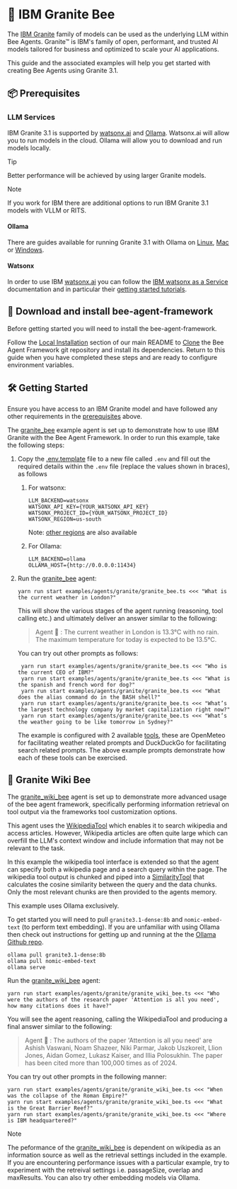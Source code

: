 # 🐝 IBM Granite Bee

The [IBM Granite](https://www.ibm.com/granite) family of models can be used as the underlying LLM within Bee Agents. Granite™ is IBM's family of open, performant, and trusted AI models tailored for business and optimized to scale your AI applications.

This guide and the associated examples will help you get started with creating Bee Agents using Granite 3.1.

## 📦 Prerequisites

### LLM Services

IBM Granite 3.1 is supported by [watsonx.ai](https://www.ibm.com/products/watsonx-ai) and [Ollama](https://ollama.com/). Watsonx.ai will allow you to run models in the cloud. Ollama will allow you to download and run models locally.

> [!TIP]
> Better performance will be achieved by using larger Granite models.

> [!NOTE]
> If you work for IBM there are additional options to run IBM Granite 3.1 models with VLLM or RITS.

#### Ollama

There are guides available for running Granite 3.1 with Ollama on [Linux](https://www.ibm.com/granite/docs/run/granite-on-linux/granite/), [Mac](https://www.ibm.com/granite/docs/run/granite-on-mac/granite/) or [Windows](https://www.ibm.com/granite/docs/run/granite-on-windows/granite/).

#### Watsonx

In order to use IBM [watsonx.ai](https://www.ibm.com/products/watsonx-ai) you can follow the [IBM watsonx as a Service](https://www.ibm.com/docs/en/watsonx/saas) documentation and in particular their [getting started tutorials](https://www.ibm.com/docs/en/watsonx/saas?topic=getting-started-tutorials).

## 🐝 Download and install bee-agent-framework

Before getting started you will need to install the bee-agent-framework.

Follow the [Local Installation](https://github.com/i-am-bee/bee-agent-framework?tab=readme-ov-file#local-installation) section of our main README to [Clone](https://docs.github.com/en/repositories/creating-and-managing-repositories/cloning-a-repository) the Bee Agent Framework git repository and install its dependencies. Return to this guide when you have completed these steps and are ready to configure environment variables.

## 🛠️ Getting Started

Ensure you have access to an IBM Granite model and have followed any other requirements in the [prerequisites](#prerequisites) above.

The [granite_bee](/examples/agents/granite/granite_bee.ts) example agent is set up to demonstrate how to use IBM Granite with the Bee Agent Framework. In order to run this example, take the following steps:

1. Copy the [.env.template](/.env.template) file to a new file called `.env` and fill out the required details within the `.env` file (replace the values shown in braces), as follows

   1. For watsonx:

      ```.env
      LLM_BACKEND=watsonx
      WATSONX_API_KEY={YOUR_WATSONX_API_KEY}
      WATSONX_PROJECT_ID={YOUR_WATSONX_PROJECT_ID}
      WATSONX_REGION=us-south
      ```

      Note: [other regions](https://www.ibm.com/docs/en/watsonx/saas?topic=integrations-regional-availability-cloud) are also available

   1. For Ollama:

      ```.env
      LLM_BACKEND=ollama
      OLLAMA_HOST={http://0.0.0.0:11434}
      ```

1. Run the [granite_bee](/examples/agents/granite/granite_bee.ts) agent:

   ```shell
   yarn run start examples/agents/granite/granite_bee.ts <<< "What is the current weather in London?"
   ```

   This will show the various stages of the agent running (reasoning, tool calling etc.) and ultimately deliver an answer similar to the following:

   > Agent 🤖 : The current weather in London is 13.3°C with no rain. The maximum temperature for today is expected to be 13.5°C.

   You can try out other prompts as follows:

   ```shell
    yarn run start examples/agents/granite/granite_bee.ts <<< "Who is the current CEO of IBM?"
    yarn run start examples/agents/granite/granite_bee.ts <<< "What is the spanish and french word for dog?"
    yarn run start examples/agents/granite/granite_bee.ts <<< "What does the alias command do in the BASH shell?"
    yarn run start examples/agents/granite/granite_bee.ts <<< "What’s the largest technology company by market capitalization right now?"
    yarn run start examples/agents/granite/granite_bee.ts <<< "What’s the weather going to be like tomorrow in Sydney?"
   ```

   The example is configured with 2 available [tools](/docs/tools.md), these are OpenMeteo for facilitating weather related prompts and DuckDuckGo for facilitating search related prompts. The above example prompts demonstrate how each of these tools can be exercised.

## 🤖 Granite Wiki Bee

The [granite_wiki_bee](/examples/agents/granite/granite_wiki_bee.ts) agent is set up to demonstrate more advanced usage of the bee agent framework, specifically performing information retrieval on tool output via the frameworks tool customization options.

This agent uses the [WikipediaTool](/src/tools/search/wikipedia.ts) which enables it to search wikipedia and access articles. However, Wikipedia articles are often quite large which can overfill the LLM's context window and include information that may not be relevant to the task.

In this example the wikipedia tool interface is extended so that the agent can specify both a wikipedia page and a search query within the page. The wikipedia tool output is chunked and piped into a [SimilarityTool](/src/tools/similarity.ts) that calculates the cosine similarity between the query and the data chunks. Only the most relevant chunks are then provided to the agents memory.

This example uses Ollama exclusively.

To get started you will need to pull `granite3.1-dense:8b` and `nomic-embed-text` (to perform text embedding). If you are unfamiliar with using Ollama then check out instructions for getting up and running at the the [Ollama Github repo](https://github.com/ollama/ollama).

```shell
ollama pull granite3.1-dense:8b
ollama pull nomic-embed-text
ollama serve
```

Run the [granite_wiki_bee](/examples/agents/granite/granite_wiki_bee.ts) agent:

```shell
yarn run start examples/agents/granite/granite_wiki_bee.ts <<< "Who were the authors of the research paper 'Attention is all you need', how many citations does it have?"
```

You will see the agent reasoning, calling the WikipediaTool and producing a final answer similar to the following:

> Agent 🤖 : The authors of the paper 'Attention is all you need' are Ashish Vaswani, Noam Shazeer, Niki Parmar, Jakob Uszkoreit, Llion Jones, Aidan Gomez, Lukasz Kaiser, and Illia Polosukhin. The paper has been cited more than 100,000 times as of 2024.

You can try out other prompts in the following manner:

```shell
yarn run start examples/agents/granite/granite_wiki_bee.ts <<< "When was the collapse of the Roman Empire?"
yarn run start examples/agents/granite/granite_wiki_bee.ts <<< "What is the Great Barrier Reef?"
yarn run start examples/agents/granite/granite_wiki_bee.ts <<< "Where is IBM headquartered?"
```

> [!NOTE]
> The peformance of the [granite_wiki_bee](/examples/agents/granite/granite_wiki_bee.ts) is dependent on wikipedia as an information source as well as the retrieval settings included in the example. If you are encountering performance issues with a particular example, try to experiment with the retreival settings i.e. passageSize, overlap and maxResults. You can also try other embedding models via Ollama.
